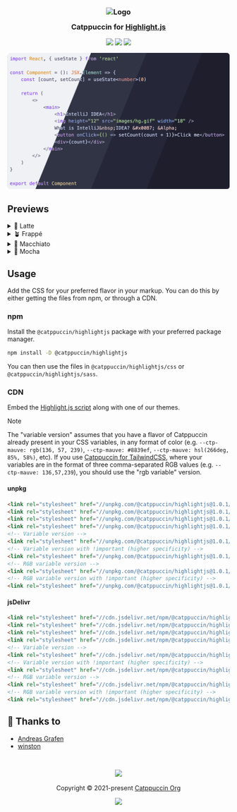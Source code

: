 <h3 align="center">
	<img src="https://raw.githubusercontent.com/catppuccin/catppuccin/main/assets/logos/exports/1544x1544_circle.png" width="100" alt="Logo"/><br/>
	<img src="https://raw.githubusercontent.com/catppuccin/catppuccin/main/assets/misc/transparent.png" height="30" width="0px"/>
	Catppuccin for <a href="https://github.com/highlightjs/highlight.js">Highlight.js</a>
	<img src="https://raw.githubusercontent.com/catppuccin/catppuccin/main/assets/misc/transparent.png" height="30" width="0px"/>
</h3>

<p align="center">
	<a href="https://github.com/catppuccin/highlightjs/stargazers"><img src="https://img.shields.io/github/stars/catppuccin/highlightjs?colorA=363a4f&colorB=b7bdf8&style=for-the-badge"></a>
	<a href="https://github.com/catppuccin/highlightjs/issues"><img src="https://img.shields.io/github/issues/catppuccin/highlightjs?colorA=363a4f&colorB=f5a97f&style=for-the-badge"></a>
	<a href="https://github.com/catppuccin/highlightjs/contributors"><img src="https://img.shields.io/github/contributors/catppuccin/highlightjs?colorA=363a4f&colorB=a6da95&style=for-the-badge"></a>
</p>

<p align="center">
	<img src="assets/preview.webp"/>
</p>

## Previews

<details>
<summary>🌻 Latte</summary>
<img src="assets/latte.webp"/>
</details>
<details>
<summary>🪴 Frappé</summary>
<img src="assets/frappe.webp"/>
</details>
<details>
<summary>🌺 Macchiato</summary>
<img src="assets/macchiato.webp"/>
</details>
<details>
<summary>🌿 Mocha</summary>
<img src="assets/mocha.webp"/>
</details>

## Usage

Add the CSS for your preferred flavor in your markup. You can do this by either getting the files from npm, or through a CDN.

### npm

Install the `@catppuccin/highlightjs` package with your preferred package manager.

```bash
npm install -D @catppuccin/highlightjs
```

You can then use the files in `@catppuccin/highlightjs/css` or `@catppuccin/highlightjs/sass`.

### CDN

Embed the [Highlight.js script](https://highlightjs.org/download/) along with one of our themes.

> [!NOTE]
> The "variable version" assumes that you have a flavor of Catppuccin already present in your CSS variables, in any format of color (e.g. `--ctp-mauve: rgb(136, 57, 239)`, `--ctp-mauve: #8839ef`, `--ctp-mauve: hsl(266deg, 85%, 58%)`, etc).
> If you use [Catppuccin for TailwindCSS](https://github.com/catppuccin/tailwindcss), where your variables are in the format of three comma-separated RGB
> values (e.g. `--ctp-mauve: 136,57,239`), you should use the "rgb variable" version.

<!-- x-release-please-start-version -->

#### unpkg

```html
<link rel="stylesheet" href="//unpkg.com/@catppuccin/highlightjs@1.0.1/css/catppuccin-latte.css">
<link rel="stylesheet" href="//unpkg.com/@catppuccin/highlightjs@1.0.1/css/catppuccin-frappe.css">
<link rel="stylesheet" href="//unpkg.com/@catppuccin/highlightjs@1.0.1/css/catppuccin-macchiato.css">
<link rel="stylesheet" href="//unpkg.com/@catppuccin/highlightjs@1.0.1/css/catppuccin-mocha.css">
<!-- Variable version -->
<link rel="stylesheet" href="//unpkg.com/@catppuccin/highlightjs@1.0.1/css/catppuccin-variables.css">
<!-- Variable version with !important (higher specificity) -->
<link rel="stylesheet" href="//unpkg.com/@catppuccin/highlightjs@1.0.1/css/catppuccin-variables.important.css">
<!-- RGB variable version -->
<link rel="stylesheet" href="//unpkg.com/@catppuccin/highlightjs@1.0.1/css/catppuccin-variables.rgb.css">
<!-- RGB variable version with !important (higher specificity) -->
<link rel="stylesheet" href="//unpkg.com/@catppuccin/highlightjs@1.0.1/css/catppuccin-variables.rgb.important.css">
```

#### jsDelivr

```html
<link rel="stylesheet" href="//cdn.jsdelivr.net/npm/@catppuccin/highlightjs@1.0.1/css/catppuccin-latte.css">
<link rel="stylesheet" href="//cdn.jsdelivr.net/npm/@catppuccin/highlightjs@1.0.1/css/catppuccin-frappe.css">
<link rel="stylesheet" href="//cdn.jsdelivr.net/npm/@catppuccin/highlightjs@1.0.1/css/catppuccin-macchiato.css">
<link rel="stylesheet" href="//cdn.jsdelivr.net/npm/@catppuccin/highlightjs@1.0.1/css/catppuccin-mocha.css">
<!-- Variable version -->
<link rel="stylesheet" href="//cdn.jsdelivr.net/npm/@catppuccin/highlightjs@1.0.1/css/catppuccin-variables.css">
<!-- Variable version with !important (higher specificity) -->
<link rel="stylesheet" href="//cdn.jsdelivr.net/npm/@catppuccin/highlightjs@1.0.1/css/catppuccin-variables.important.css">
<!-- RGB variable version -->
<link rel="stylesheet" href="//cdn.jsdelivr.net/npm/@catppuccin/highlightjs@1.0.1/css/catppuccin-variables.rgb.css">
<!-- RGB variable version with !important (higher specificity) -->
<link rel="stylesheet" href="//cdn.jsdelivr.net/npm/@catppuccin/highlightjs@1.0.1/css/catppuccin-variables.rgb.important.css">
```

<!-- x-release-please-end -->

## 💝 Thanks to

- [Andreas Grafen](https://github.com/andreasgrafen)
- [winston](https://github.com/nekowinston)

&nbsp;

<p align="center">
	<img src="https://raw.githubusercontent.com/catppuccin/catppuccin/main/assets/footers/gray0_ctp_on_line.svg?sanitize=true" />
</p>

<p align="center">
	Copyright &copy; 2021-present <a href="https://github.com/catppuccin" target="_blank">Catppuccin Org</a>
</p>

<p align="center">
	<a href="https://github.com/catppuccin/catppuccin/blob/main/LICENSE"><img src="https://img.shields.io/static/v1.svg?style=for-the-badge&label=License&message=MIT&logoColor=d9e0ee&colorA=363a4f&colorB=b7bdf8"/></a>
</p>
